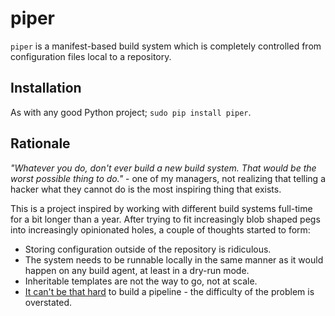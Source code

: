 # piper

`piper` is a manifest-based build system which is completely controlled from
configuration files local to a repository.

## Installation

As with any good Python project; `sudo pip install piper`.

## Rationale

*"Whatever you do, don't ever build a new build system. That would be the worst
possible thing to do."* - one of my managers, not realizing that telling
a hacker what they cannot do is the most inspiring thing that exists.

This is a project inspired by working with different build systems full-time
for a bit longer than a year. After trying to fit increasingly blob shaped pegs
into increasingly opinionated holes, a couple of thoughts started to form:

* Storing configuration outside of the repository is ridiculous.
* The system needs to be runnable locally in the same manner as it would happen
  on any build agent, at least in a dry-run mode.
* Inheritable templates are not the way to go, not at scale.
* [It can't be that hard][naivete] to build a pipeline - the difficulty of
  the problem is overstated.

[naivete]: http://thiderman.org/posts/naivete/
